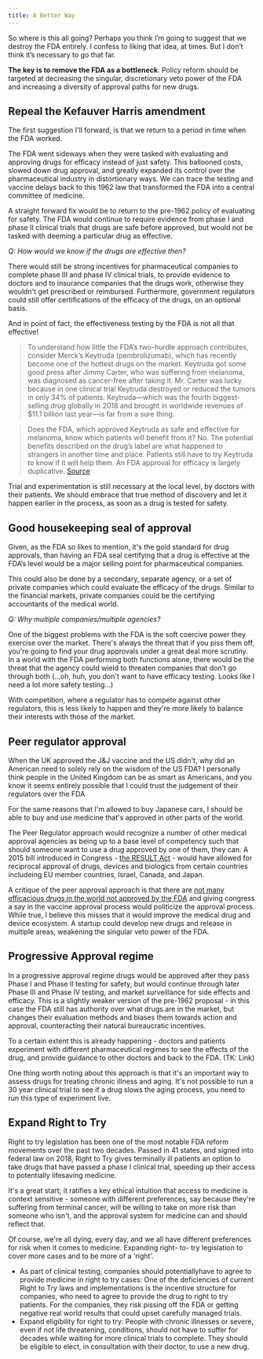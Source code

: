 ```yaml
---
title: A Better Way
---
```


So where is this all going? Perhaps you think I’m going to suggest that we destroy the FDA entirely. I confess to liking that idea, at times. But I don’t think it’s necessary to go that far.

**The key is to remove the FDA as a bottleneck**. Policy reform should be targeted at decreasing the singular, discretionary veto power of the FDA and increasing a diversity of approval paths for new drugs.

## Repeal the Kefauver Harris amendment

The first suggestion I'll forward, is that we return to a period in time when the FDA worked.

The FDA went sideways when they were tasked with evaluating and approving drugs for efficacy instead of just safety. This ballooned costs, slowed down drug approval, and greatly expanded its control over the pharmaceutical industry in distortionary ways. We can trace the testing and vaccine delays back to this 1962 law that transformed the FDA into a central committee of medicine.

A straight forward fix would be to return to the pre-1962 policy of evaluating for safety. The FDA would continue to require evidence from phase I and phase II clinical trials that drugs are safe before approved, but would not be tasked with deeming a particular drug as effective.

_Q: How would we know if the drugs are effective then?_

There would still be strong incentives for pharmaceutical companies to complete phase III and phase IV clinical trials, to provide evidence to doctors and to insurance companies that the drugs work, otherwise they wouldn't get prescribed or reimbursed. Furthermore, government regulators could still offer certifications of the efficacy of the drugs, on an optional basis.

And in point of fact, the effectiveness testing by the FDA is not all that effective!

> To understand how little the FDA’s two-hurdle approach contributes, consider Merck’s Keytruda (pembrolizumab), which has recently become one of the hottest drugs on the market. Keytruda got some good press after Jimmy Carter, who was suffering from melanoma, was diagnosed as cancer-free after taking it. Mr. Carter was lucky because in one clinical trial Keytruda destroyed or reduced the tumors in only 34% of patients. Keytruda—which was the fourth biggest-selling drug globally in 2018 and brought in worldwide revenues of $11.1 billion last year—is far from a sure thing.

> Does the FDA, which approved Keytruda as safe and effective for melanoma, know which patients will benefit from it? No. The potential benefits described on the drug’s label are what happened to strangers in another time and place. Patients still have to try Keytruda to know if it will help them. An FDA approval for efficacy is largely duplicative. [Source](https://www.wsj.com/articles/fda-shouldnt-keep-safe-drugs-off-the-market-11585175286)

Trial and experimentation is still necessary at the local level, by doctors with their patients. We should embrace that true method of discovery and let it happen earlier in the process, as soon as a drug is tested for safety.

## Good housekeeping seal of approval

Given, as the FDA so likes to mention, it's the gold standard for drug approvals, than having an FDA seal certifying that a drug is effective at the FDA’s level would be a major selling point for pharmaceutical companies.

This could also be done by a secondary, separate agency, or a set of private companies which could evaluate the efficacy of the drugs. Similar to the financial markets, private companies could be the certifying accountants of the medical world.

_Q: Why multiple companies/multiple agencies?_

One of the biggest problems with the FDA is the soft coercive power they exercise over the market. There's always the threat that if you piss them off, you're going to find your drug approvals under a great deal more scrutiny. In a world with the FDA performing both functions alone, there would be the threat that the agency could wield to threaten companies that don't go through both (...oh, huh, you don't want to have efficacy testing. Looks like I need a lot more safety testing...)

With competition, where a regulator has to compete against other regulators, this is less likely to happen and they're more likely to balance their interests with those of the market.


## Peer regulator approval

When the UK approved the J&J vaccine and the US didn't, why did an American need to solely rely on the wisdom of the US FDA? I personally think people in the United Kingdom can be as smart as Americans, and you know it seems entirely possible that I could trust the judgement of their regulators over the FDA

For the same reasons that I'm allowed to buy Japanese cars, I should be able to buy and use medicine that's approved in other parts of the world.

The Peer Regulator approach would recognize a number of other medical approval agencies as being up to a base level of competency such that should someone want to use a drug approved by one of them, they can. A 2015 bill introduced in Congress - [the RESULT Act](https://www.cruz.senate.gov/files/documents/Bills/20151211_FDA.pdf) - would have allowed for reciprocal approval of drugs, devices and biologics from certain countries includeing EU member countries, Israel, Canada, and Japan.
 
A critique of the peer approval approach is that there are [not many efficacious drugs in the world not approved by the FDA](https://archive.ph/S6DBQ) and giving congress a say in the vaccine approval process would politicize the approval process. While true, I believe this misses that it would improve the medical drug and device ecosystem. A startup could develop new drugs and release in multiple areas, weakening the singular veto power of the FDA.


## Progressive Approval regime

In a progressive approval regime drugs would be approved after they pass Phase I and Phase II testing for safety, but would continue through later Phase III and Phase IV testing, and market surveillance for side effects and efficacy. This is a slightly weaker version of the pre-1962 proposal - in this case the FDA still has authority over what drugs are in the market, but changes their evaluation methods and biases them towards action and approval, counteracting their natural bureaucratic incentives.

To a certain extent this is already happening - doctors and patients experiment with different pharmaceutical regimes to see the effects of the drug, and provide guidance to other doctors and back to the FDA. (TK: Link)

One thing worth noting about this approach is that it's an important way to assess drugs for treating chronic illness and aging. It's not possible to run a 30 year clinical trial to see if a drug slows the aging process, you need to run this type of experiment live.


## Expand Right to Try

Right to try legislation has been one of the most notable FDA reform movements over the past two decades. Passed in 41 states, and signed into federal law on 2018, Right to Try gives terminally ill patients an option to take drugs that have passed a phase I clinical trial, speeding up their access to potentially lifesaving medicine.

It's a great start; it ratifies a key ethical intuition that access to medicine is context sensitive - someone with different preferences, say because they're suffering from terminal cancer, will be willing to take on more risk than someone who isn't, and the approval system for medicine can and should reflect that.

Of course, we're all dying, every day, and we all have different preferences for risk when it comes to medicine. Expanding right- to- try legislation to cover more cases and to be more of a 'right'.


*   As part of clinical testing, companies should potentiallyhave to agree to provide medicine in right to try cases: One of the deficiencies of current Right to Try laws and implementations is the incentive structure for companies, who need to agree to provide the drug to right to try patients. For the companies, they risk pissing off the FDA or getting negative real world results that could upset carefully managed trials.
*   Expand eligibility for right to try: People with chronic illnesses or severe, even if not life threatening, conditions, should not have to suffer for decades while waiting for more clinical trials to complete. They should be eligible to elect, in consultation with their doctor, to use a new drug.